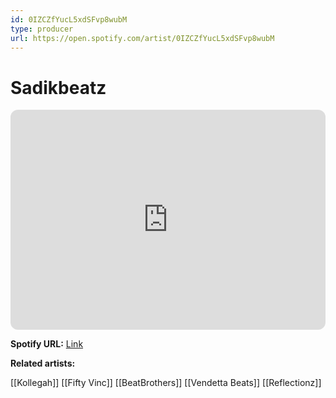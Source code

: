 ```yaml
---
id: 0IZCZfYucL5xdSFvp8wubM
type: producer
url: https://open.spotify.com/artist/0IZCZfYucL5xdSFvp8wubM
---
```

# Sadikbeatz

<iframe style="border-radius:12px" src="https://open.spotify.com/embed/artist/0IZCZfYucL5xdSFvp8wubM" width="100%" height="352" frameBorder="0" allowfullscreen="" allow="autoplay; clipboard-write; encrypted-media; fullscreen; picture-in-picture" loading="lazy"></iframe>

**Spotify URL:** [Link](https://open.spotify.com/artist/0IZCZfYucL5xdSFvp8wubM)

**Related artists:**

[[Kollegah]]
[[Fifty Vinc]]
[[BeatBrothers]]
[[Vendetta Beats]]
[[Reflectionz]]
